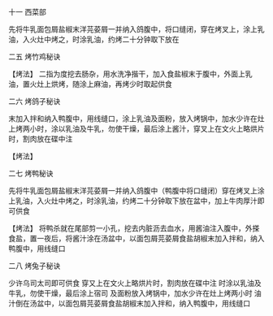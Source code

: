 十一 西菜部

先将牛乳面包屑盐椒末洋芫荽屑一并纳入鸽腹中，将口缝闭，穿在烤叉上，涂上乳油，入火灶中烤之，时涂乳油，约烤二十分钟取下放在

二五 烤竹鸡秘诀

【烤法】
二指为度挖去肠杂，用水洗净揩干，加入食盐椒末于腹中，外面上乳油，置火灶上烘烤，随涂上麻油，再烤少时取起供食

二六 烤鸽子秘诀

末加入拌和纳入鸭腹中，用线缝口，涂上乳油及面粉，放入烤锅中，加水少许在灶上烤两小时，涂以乳油及牛乳，勿使干燥，最后涂上酱汁，穿叉上在文火上略烘片时，割肉放在碟中注

【烤法】

二七 烤鸭秘诀

先将牛乳面包屑盐椒末洋芫荽屑一并纳入鸽腹中（鸭腹中将口缝闭）穿在烤叉上涂上乳油，入火灶中烤之，时涂乳油，约烤二十分钟取下放在盆中，加上牛肉厚汁即可供食

【烤法】
将鸭杀就在尾部剪一小孔，挖去内脏沥去血水，用酱油注入腹中，外搽食盐，置一夜后，将酱汁涂在汤盆中，以面包屑芫荽屑食盐胡椒末加入拌和，纳入鸭腹中，用线缝口

二八 烤兔子秘诀

少许乌司太司即可供食
穿又上在文火上略烘片时，割肉放在碟中注
时涂以乳油及牛乳，勿使干燥，最后涂上宿司
及面粉放入烤锅中，加水少许在灶上烤两小时
油汁倒在汤盆中，以面包屑芫荽屑食盐胡椒末加入拌和，纳入鸭腹中，用线缝口